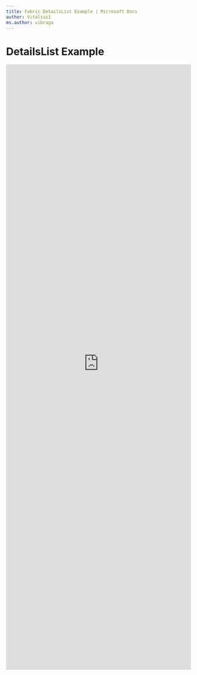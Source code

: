 ```yaml
---
title: Fabric DetailsList Example | Microsoft Docs
author: Vitalius1
ms.author: vibraga
---
```


# DetailsList Example

<iframe 
    title='DetailsList Example'
    src='https://fabricweb.z5.web.core.windows.net/pr-deploy-site/refs/heads/master/fabric-website-resources/dist/index.html#/examples/detailslist?docsExample=true'
    frameborder='no'
    height='1650'
    style='width: 100%;'
>